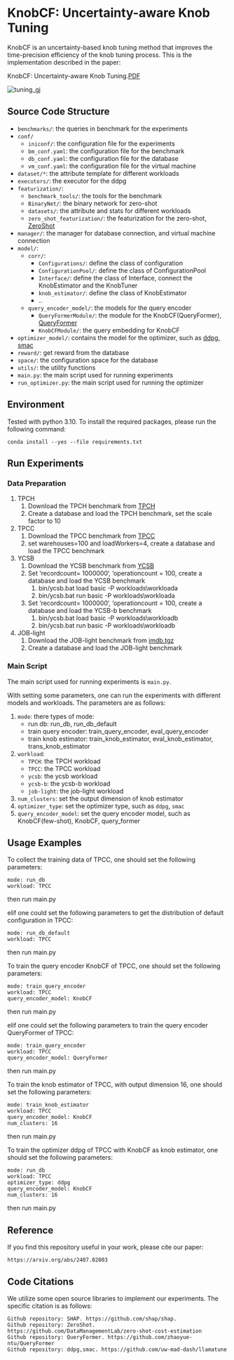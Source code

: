 # KnobCF: Uncertainty-aware Knob Tuning

KnobCF is an uncertainty-based knob tuning method that improves the time-precision efficiency of the knob tuning process. 
This is the implementation described in the paper: 

KnobCF: Uncertainty-aware Knob Tuning.[PDF](https://arxiv.org/pdf/2407.02803)

![tuning_gj](https://typora-picpool-1314405309.cos.ap-nanjing.myqcloud.com/img/tuning_gj.png)


## Source Code Structure

- `benchmarks/`: the queries in benchmark for the experiments
- `conf/`
  - `iniconf/`: the configuration file for the experiments
  - `bm_conf.yaml`: the configuration file for the benchmark
  - `db_conf.yaml`: the configuration file for the database
  - `vm_conf.yaml`: the configuration file for the virtual machine
- `dataset/*`: the attribute template for different workloads
- `executors/`: the executor for the ddpg
- `featurization/`: 
  - `benchmark_tools/`: the tools for the benchmark
  - `BinaryNet/`: the binary network for zero-shot
  - `datasets/`: the attribute and stats for different workloads
  - `zero_shot_featurization/`: the featurization for the zero-shot, [ZeroShot](https://github.com/DataManagementLab/zero-shot-cost-estimation)
- `manager/`: the manager for database connection, and virtual machine connection
- `model/`: 
  - `corr/`: 
    - `Configurations/`: define the class of configuration
    - `ConfigurationPool/`: define the class of ConfigurationPool
    - `Interface/`: define the class of Interface, connect the KnobEstimator and the KnobTuner
    - `knob_estimator/`: define the class of KnobEstimator
    - ..
  - `query_encoder_model/`: the models for the query encoder
    - `QueryFormerModule/`: the module for the KnobCF(QueryFormer), [QueryFormer](https://github.com/zhaoyue-ntu/QueryFormer)
    - `KnobCFModule/`: the query embedding for KnobCF
- `optimizer_model/`: contains the model for the optimizer, such as [ddpg, smac](https://github.com/uw-mad-dash/llamatune)
- `reward/`: get reward from the database
- `space/`: the configuration space for the database
- `utils/`: the utility functions
- `main.py`: the main script used for running experiments
- `run_optimizer.py`: the main script used for running the optimizer

## Environment

Tested with python 3.10. To install the required packages, please run the following command:

```shell
conda install --yes --file requirements.txt
```

## Run Experiments

### Data Preparation

1. TPCH
   1. Download the TPCH benchmark from [TPCH](https://www.tpc.org/tpch/)
   2. Create a database and load the TPCH benchmark, set the scale factor to 10
2. TPCC
   1. Download the TPCC benchmark from [TPCC](https://www.tpc.org/tpcc/)
   2. set warehouses=100 and loadWorkers=4, create a database and load the TPCC benchmark
3. YCSB
   1. Download the YCSB benchmark from [YCSB](https://github.com/brianfrankcooper/YCSB)
   2. Set ‘recordcount= 1000000‘, ‘operationcount = 100, create a database and load the YCSB benchmark
      1. bin/ycsb.bat load basic -P workloads\workloada 
      2. bin/ycsb.bat run basic -P workloads\workloada 
   3. Set ‘recordcount= 1000000‘, ‘operationcount = 100, create a database and load the YCSB-b benchmark
      1. bin/ycsb.bat load basic -P workloads\workloadb 
      2. bin/ycsb.bat run basic -P workloads\workloadb
5. JOB-light
   1. Download the JOB-light benchmark from [imdb.tgz]([http://homepages.cwi.nl/~boncz/job/imdb.tgz](https://link.zhihu.com/?target=http%3A//homepages.cwi.nl/~boncz/job/imdb.tgz))
   2. Create a database and load the JOB-light benchmark

### Main Script

The main script used for running experiments is `main.py`. 

With setting some parameters, one can run the experiments with different models and workloads. The parameters are as follows:

1. `mode`: there types of mode:
    - run db: run_db, run_db_default
    - train query encoder: train_query_encoder, eval_query_encoder
    - train knob estimator: train_knob_estimator, eval_knob_estimator, trans_knob_estimator
2. `workload`: 
    - `TPCH`: the TPCH workload
    - `TPCC`: the TPCC workload
    - `ycsb`: the ycsb workload
    - `ycsb-b`: the ycsb-b workload
    - `job-light`: the job-light workload
3. `num_clusters`: set the output dimension of knob estimator
4. `optimizer_type`: set the optimizer type, such as `ddpg`, `smac`
5. `query_encoder_model`: set the query encoder model, such as KnobCF(few-shot), KnobCF, query_former

## Usage Examples

To collect the training data of TPCC, one should set the following parameters:
```
mode: run_db
workload: TPCC
```
then run main.py

elif one could set the following parameters to get the distribution of default configuration in TPCC:
```
mode: run_db_default
workload: TPCC
```
then run main.py

To train the query encoder KnobCF of TPCC, one should set the following parameters:
```
mode: train_query_encoder
workload: TPCC
query_encoder_model: KnobCF
```
then run main.py

elif one could set the following parameters to train the query encoder QueryFormer of TPCC:
```
mode: train_query_encoder
workload: TPCC
query_encoder_model: QueryFormer
```
then run main.py

To train the knob estimator of TPCC, with output dimension 16, one should set the following parameters:
```
mode: train_knob_estimator
workload: TPCC
query_encoder_model: KnobCF
num_clusters: 16
```
then run main.py

To train the optimizer ddpg of TPCC with KnobCF as knob estimator, one should set the following parameters:
```
mode: run_db
workload: TPCC
optimizer_type: ddpg
query_encoder_model: KnobCF
num_clusters: 16
```
then run main.py

## Reference

If you find this repository useful in your work, please cite our paper:

```
https://arxiv.org/abs/2407.02803
```

## Code Citations

We utilize some open source libraries to implement our experiments. The specific citation is as follows:

```
Github repository: SHAP. https://github.com/shap/shap.
Github repository: ZeroShot. https://github.com/DataManagementLab/zero-shot-cost-estimation
Github repository: QueryFormer. https://github.com/zhaoyue-ntu/QueryFormer
Github repository: ddpg,smac. https://github.com/uw-mad-dash/llamatune
```



